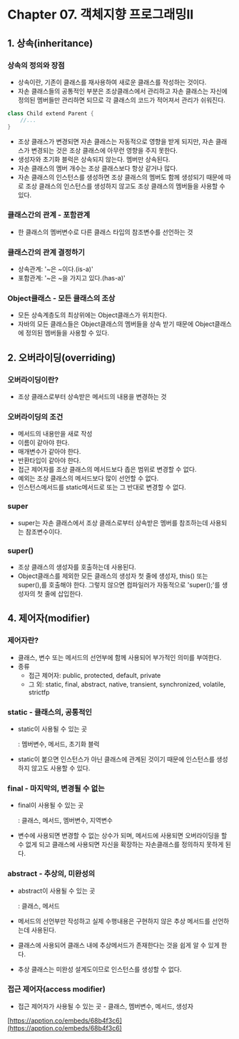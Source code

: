 # Chapter 07. 객체지향 프로그래밍II

## 1. 상속(inheritance)

### 상속의 정의와 장점

- 상속이란, 기존이 클래스를 재사용하여 새로운 클래스를 작성하는 것이다.
- 자손 클래스들의 공통적인 부분은 조상클래스에서 관리하고 자손 클래스는 자신에 정의된 멤버들만 관리하면 되므로 각 클래스의 코드가 적어져서 관리가 쉬워진다.

```java
class Child extend Parent {
	//...
}
```

- 조상 클래스가 변경되면 자손 클래스는 자동적으로 영향을 받게 되지만, 자손 클래스가 변경되는 것은 조상 클래스에 아무런 영향을 주지 못한다.
- 생성자와 초기화 블럭은 상속되지 않는다. 멤버만 상속된다.
- 자손 클래스의 멤버 개수는 조상 클래스보다 항상 같거나 많다.
- 자손 클래스의 인스턴스를 생성하면 조상 클래스의 멤버도 함께 생성되기 때문에 따로 조상 클래스의 인스턴스를 생성하지 않고도 조상 클래스의 멤버들을 사용할 수 있다.

### 클래스간의 관계 - 포함관계

- 한 클래스의 멤버변수로 다른 클래스 타입의 참조변수를 선언하는 것

### 클래스간의 관계 결정하기

- 상속관계: '~은 ~이다.(is-a)'
- 포함관계: '~은 ~을 가지고 있다.(has-a)'

### Object클래스 - 모든 클래스의 조상

- 모든 상속계층도의 최상위에는 Object클래스가 위치한다.
- 자바의 모든 클래스들은 Object클래스의 멤버들을 상속 받기 때문에 Object클래스에 정의된 멤버들을 사용할 수 있다.

## 2. 오버라이딩(overriding)

### 오버라이딩이란?

- 조상 클래스로부터 상속받은 메서드의 내용을 변경하는 것

### 오버라이딩의 조건

- 메서드의 내용만을 새로 작성
- 이름이 같아야 한다.
- 매개변수가 같아야 한다.
- 반환타입이 같아야 한다.
- 접근 제어자를 조상 클래스의 메서드보다 좁은 범위로 변경할 수 없다.
- 예외는 조상 클래스의 메서드보다 많이 선언할 수 없다.
- 인스턴스메서드를 static메서드로 또는 그 반대로 변경할 수 없다.

### super

- super는 자손 클래스에서 조상 클래스로부터 상속받은 멤버를 참조하는데 사용되는 참조변수이다.

### super()

- 조상 클래스의 생성자를 호출하는데 사용된다.
- Object클래스를 제외한 모든 클래스의 생성자 첫 줄에 생성자, this() 또는 super(),를 호출해야 한다. 그렇지 않으면 컴파일러가 자동적으로 'super();'를 생성자의 첫 줄에 삽입한다.

## 4. 제어자(modifier)

### 제어자란?

- 클래스, 변수 또는 메서드의 선언부에 함께 사용되어 부가적인 의미를 부여한다.
- 종류
    - 접근 제어자: public, protected, default, private
    - 그 외: static, final, abstract, native, transient, synchronized, volatile, strictfp
    

### static - 클래스의, 공통적인

- static이 사용될 수 있는 곳
    
    : 멤버변수, 메서드, 초기화 블럭
    
- static이 붙으면 인스턴스가 아닌 클래스에 관계된 것이기 때문에 인스턴스를 생성하지 않고도 사용할 수 있다.

### final - 마지막의, 변경될 수 없는

- final이 사용될 수 있는 곳
    
    : 클래스, 메서드, 멤버변수, 지역변수
    
- 변수에 사용되면 변경할 수 없는 상수가 되며, 메서드에 사용되면 오버라이딩을 할 수 없게 되고 클래스에 사용되면 자신을 확장하는 자손클래스를 정의하지 못하게 된다.

### abstract - 추상의, 미완성의

- abstract이 사용될 수 있는 곳
    
    : 클래스, 메서드
    
- 메서드의 선언부만 작성하고 실제 수행내용은 구현하지 않은 추상 메서드를 선언하는데 사용된다.
- 클래스에 사용되어 클래스 내에 추상메서드가 존재한다는 것을 쉽게 알 수 있게 한다.
- 추상 클래스는 미완성 설계도이므로 인스턴스를 생성할 수 없다.

### 접근 제어자(access modifier)

- 접근 제어자가 사용될 수 있는 곳 - 클래스, 멤버변수, 메서드, 생성자

[https://apption.co/embeds/68b4f3c6](https://apption.co/embeds/68b4f3c6)
